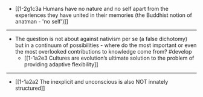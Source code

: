 - [[1-2g1c3a Humans have no nature and no self apart from the experiences they have united in their memories (the Buddhist notion of anatman - 'no self')]]
---
- The question is not about against nativism per se (a false dichotomy) but in a continuum of possibilities - where do the most important or even the most overlooked contributions to knowledge come from? #develop 
  - [[1-1a2e3 Cultures are evolution’s ultimate solution to the problem of providing adaptive flexibility]]
---
- [[1-1a2a2 The inexplicit and unconscious is also NOT innately structured]]